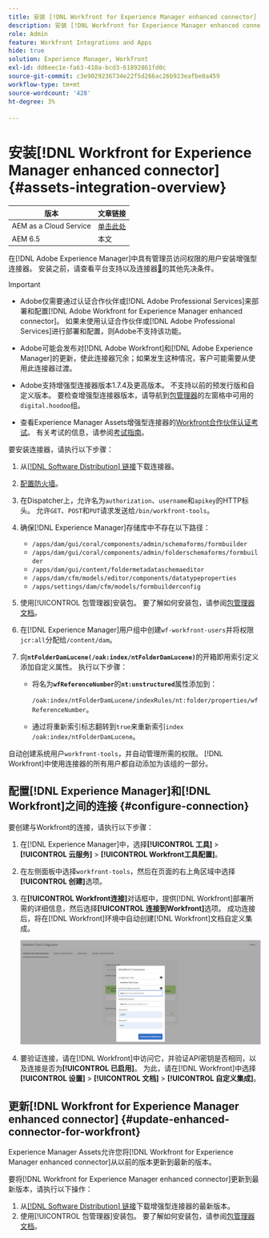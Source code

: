 ```yaml
---
title: 安装 [!DNL Workfront for Experience Manager enhanced connector]
description: 安装 [!DNL Workfront for Experience Manager enhanced connector]
role: Admin
feature: Workfront Integrations and Apps
hide: true
solution: Experience Manager, Workfront
exl-id: dd6eec1e-fa63-410a-bcd3-61892861fd0c
source-git-commit: c3e9029236734e22f5d266ac26b923eafbe0a459
workflow-type: tm+mt
source-wordcount: '428'
ht-degree: 3%

---
```


# 安装[!DNL Workfront for Experience Manager enhanced connector] {#assets-integration-overview}

| 版本 | 文章链接 |
| -------- | ---------------------------- |
| AEM as a Cloud Service | [单击此处](https://experienceleague.adobe.com/docs/experience-manager-cloud-service/content/assets/integrations/workfront-connector-install.html?lang=zh-Hans) |
| AEM 6.5 | 本文 |

在[!DNL Adobe Experience Manager]中具有管理员访问权限的用户安装增强型连接器。 安装之前，请查看平台支持以及连接器[&#128279;](https://one.workfront.com/s/csh?context=2467&amp;pubname=the-new-workfront-experience)的其他先决条件。

>[!IMPORTANT]
>
>* Adobe仅需要通过认证合作伙伴或[!DNL Adobe Professional Services]来部署和配置[!DNL Adobe Workfront for Experience Manager enhanced connector]。 如果未使用认证合作伙伴或[!DNL Adobe Professional Services]进行部署和配置，则Adobe不支持该功能。
>
>* Adobe可能会发布对[!DNL Adobe Workfront]和[!DNL Adobe Experience Manager]的更新，使此连接器冗余；如果发生这种情况，客户可能需要从使用此连接器过渡。
>
>* Adobe支持增强型连接器版本1.7.4及更高版本。 不支持以前的预发行版和自定义版本。 要检查增强型连接器版本，请导航到[包管理器](https://experienceleague.adobe.com/docs/experience-manager-65-lts/administering/contentmanagement/package-manager.html?lang=en)的左窗格中可用的`digital.hoodoo`组。
>
>* 查看Experience Manager Assets增强型连接器的[Workfront合作伙伴认证考试](https://solutionpartners.adobe.com/solution-partners/home/applications/experience_cloud/workfront/journey/dev_core.html)。 有关考试的信息，请参阅[考试指南](https://express.adobe.com/page/Tc7Mq6zLbPFy8/)。

要安装连接器，请执行以下步骤：

1. 从[[!DNL Software Distribution] 链接](https://experience.adobe.com/#/downloads/content/software-distribution/en/aem.html?package=/content/software-distribution/en/details.html/content/dam/aem/public/adobe/packages/cq650/product/assets/workfront-tools.ui.apps.zip)下载连接器。
1. [配置防火墙](https://one.workfront.com/s/document-item?bundleId=the-new-workfront-experience&amp;topicId=Content%2FAdministration_and_Setup%2FGet_started-WF_administration%2Fconfigure-your-firewall.html)。
1. 在Dispatcher上，允许名为`authorization`、`username`和`apikey`的HTTP标头。 允许`GET`、`POST`和`PUT`请求发送给`/bin/workfront-tools`。
1. 确保[!DNL Experience Manager]存储库中不存在以下路径：

   * `/apps/dam/gui/coral/components/admin/schemaforms/formbuilder`
   * `/apps/dam/gui/coral/components/admin/folderschemaforms/formbuilder`
   * `/apps/dam/gui/content/foldermetadataschemaeditor`
   * `/apps/dam/cfm/models/editor/components/datatypeproperties`
   * `/apps/settings/dam/cfm/models/formbuilderconfig`

1. 使用[!UICONTROL 包管理器]安装包。 要了解如何安装包，请参阅[包管理器文档](/help/sites-administering/package-manager.md)。
1. 在[!DNL Experience Manager]用户组中创建`wf-workfront-users`并将权限`jcr:all`分配给`/content/dam`。
1. 向&#x200B;**`ntFolderDamLucene(/oak:index/ntFolderDamLucene)`**&#x200B;的开箱即用索引定义添加自定义属性。 执行以下步骤：
   * 将名为&#x200B;**`wfReferenceNumber`**&#x200B;的&#x200B;**`nt:unstructured`**&#x200B;属性添加到：

     `/oak:index/ntFolderDamLucene/indexRules/nt:folder/properties/wfReferenceNumber`。
   * 通过将重新索引标志翻转到`true`来重新索引`index /oak:index/ntFolderDamLucene`。

自动创建系统用户`workfront-tools`，并自动管理所需的权限。 [!DNL Workfront]中使用连接器的所有用户都自动添加为该组的一部分。

## 配置[!DNL Experience Manager]和[!DNL Workfront]之间的连接 {#configure-connection}

要创建与Workfront的连接，请执行以下步骤：

1. 在[!DNL Experience Manager]中，选择&#x200B;**[!UICONTROL 工具]** > **[!UICONTROL 云服务]** > **[!UICONTROL Workfront工具配置]**。

1. 在左侧面板中选择`workfront-tools`，然后在页面的右上角区域中选择&#x200B;**[!UICONTROL 创建]**&#x200B;选项。

1. 在&#x200B;**[!UICONTROL Workfront连接]**&#x200B;对话框中，提供[!DNL Workfront]部署所需的详细信息，然后选择&#x200B;**[!UICONTROL 连接到Workfront]**&#x200B;选项。 成功连接后，将在[!DNL Workfront]环境中自动创建[!DNL Workfront]文档自定义集成。

   ![连接[!DNL Experience Manager]和[!DNL Workfront]](/help/assets/assets/wf-connection-config.png)

1. 要验证连接，请在[!DNL Workfront]中访问它，并验证API密钥是否相同，以及连接是否为&#x200B;**[!UICONTROL 已启用]**。 为此，请在[!DNL Workfront]中选择&#x200B;**[!UICONTROL 设置]** > **[!UICONTROL 文档]** > **[!UICONTROL 自定义集成]**。

## 更新[!DNL Workfront for Experience Manager enhanced connector] {#update-enhanced-connector-for-workfront}

Experience Manager Assets允许您将[!DNL Workfront for Experience Manager enhanced connector]从以前的版本更新到最新的版本。

要将[!DNL Workfront for Experience Manager enhanced connector]更新到最新版本，请执行以下操作：

1. 从[[!DNL Software Distribution] 链接](https://experience.adobe.com/#/downloads/content/software-distribution/en/aem.html?package=/content/software-distribution/en/details.html/content/dam/aem/public/adobe/packages/cq650/product/assets/workfront-tools.ui.apps.zip)下载增强型连接器的最新版本。
1. 使用[!UICONTROL 包管理器]安装包。 要了解如何安装包，请参阅[包管理器文档](/help/sites-administering/package-manager.md)。
